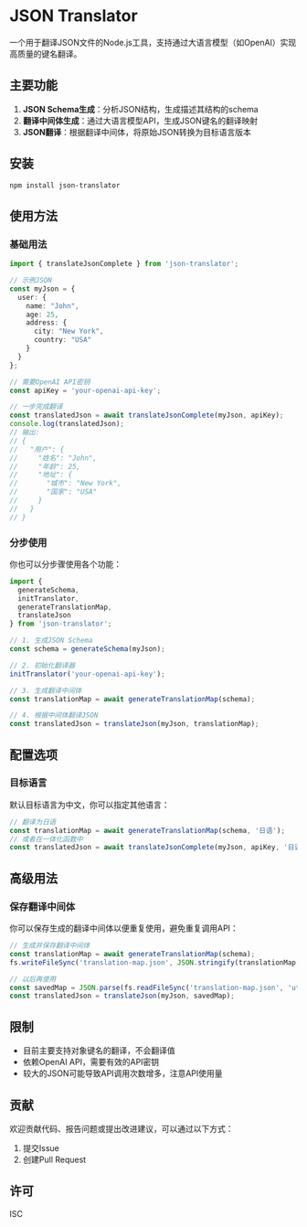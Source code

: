 # JSON Translator

一个用于翻译JSON文件的Node.js工具，支持通过大语言模型（如OpenAI）实现高质量的键名翻译。

## 主要功能

1. **JSON Schema生成**：分析JSON结构，生成描述其结构的schema
2. **翻译中间体生成**：通过大语言模型API，生成JSON键名的翻译映射
3. **JSON翻译**：根据翻译中间体，将原始JSON转换为目标语言版本

## 安装

```bash
npm install json-translator
```

## 使用方法

### 基础用法

```typescript
import { translateJsonComplete } from 'json-translator';

// 示例JSON
const myJson = {
  user: {
    name: "John",
    age: 25,
    address: {
      city: "New York",
      country: "USA"
    }
  }
};

// 需要OpenAI API密钥
const apiKey = 'your-openai-api-key';

// 一步完成翻译
const translatedJson = await translateJsonComplete(myJson, apiKey);
console.log(translatedJson);
// 输出:
// {
//   "用户": {
//     "姓名": "John",
//     "年龄": 25,
//     "地址": {
//       "城市": "New York",
//       "国家": "USA"
//     }
//   }
// }
```

### 分步使用

你也可以分步骤使用各个功能：

```typescript
import { 
  generateSchema,
  initTranslator, 
  generateTranslationMap,
  translateJson
} from 'json-translator';

// 1. 生成JSON Schema
const schema = generateSchema(myJson);

// 2. 初始化翻译器
initTranslator('your-openai-api-key');

// 3. 生成翻译中间体
const translationMap = await generateTranslationMap(schema);

// 4. 根据中间体翻译JSON
const translatedJson = translateJson(myJson, translationMap);
```

## 配置选项

### 目标语言

默认目标语言为中文，你可以指定其他语言：

```typescript
// 翻译为日语
const translationMap = await generateTranslationMap(schema, '日语');
// 或者在一体化函数中
const translatedJson = await translateJsonComplete(myJson, apiKey, '日语');
```

## 高级用法

### 保存翻译中间体

你可以保存生成的翻译中间体以便重复使用，避免重复调用API：

```typescript
// 生成并保存翻译中间体
const translationMap = await generateTranslationMap(schema);
fs.writeFileSync('translation-map.json', JSON.stringify(translationMap, null, 2));

// 以后再使用
const savedMap = JSON.parse(fs.readFileSync('translation-map.json', 'utf8'));
const translatedJson = translateJson(myJson, savedMap);
```

## 限制

- 目前主要支持对象键名的翻译，不会翻译值
- 依赖OpenAI API，需要有效的API密钥
- 较大的JSON可能导致API调用次数增多，注意API使用量

## 贡献

欢迎贡献代码、报告问题或提出改进建议，可以通过以下方式：

1. 提交Issue
2. 创建Pull Request

## 许可

ISC 